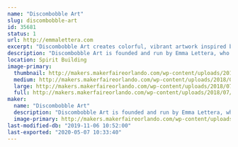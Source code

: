 ```yaml
---
name: "Discombobble Art"
slug: discombobble-art
id: 35681
status: 1
url: http://emmalettera.com
excerpt: "Discombobble Art creates colorful, vibrant artwork inspired by pop culture, fashion photography, and the fantasy genre. While primarily working with digital media and watercolor, Disombobble also experiments with various other materials that include gouache, resin casting, wire wrapping, and linoleum printing to create prints, jewelry, and apparel. "
description: "Discombobble Art is founded and run by Emma Lettera, who's background is primarily in graphic design. Using her design background, under the Discombobble brand, Emma creates colorful, vibrant artwork inspired by pop culture, fashion photography, and the fantasy genre. While she primarily works with digital media and watercolor, she also experiments with various other materials that include gouache, resin casting, wire wrapping, and linoleum printing to create prints, jewelry, and apparel. When exhibiting at events, Emma regularly sketches to demonstrate the use of different materials and drawing techniques for anyone who is curious and loves answering any questions about the creative field."
location: Spirit Building
image-primary:
  thumbnail: http://makers.makerfaireorlando.com/wp-content/uploads/2018/07/logo-3-150x150.png
  medium: http://makers.makerfaireorlando.com/wp-content/uploads/2018/07/logo-3-300x300.png
  large: http://makers.makerfaireorlando.com/wp-content/uploads/2018/07/logo-3-1024x1024.png
  full: http://makers.makerfaireorlando.com/wp-content/uploads/2018/07/logo-3.png
maker:
  name: "Discombobble Art"
  description: "Discombobble Art is founded and run by Emma Lettera, who's background is primarily in graphic design. Using her design background, under the Discombobble brand, Emma creates colorful, vibrant artwork inspired by pop culture, fashion photography, and the fantasy genre. While she primarily works with digital media and watercolor, she also experiments with various other materials that include gouache, resin casting, wire wrapping, and linoleum printing to create prints, jewelry, and apparel. "
  image-primary: http://makers.makerfaireorlando.com/wp-content/uploads/2018/07/logo-2-1024x1024.png
last-modified-db: "2019-11-06 10:52:00"
last-exported: "2020-05-07 10:33:40"
---
```

